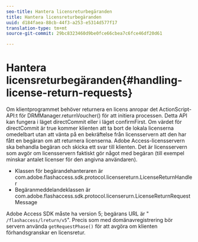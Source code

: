 ```yaml
---
seo-title: Hantera licensreturbegäranden
title: Hantera licensreturbegäranden
uuid: d184faea-88cb-44f3-a253-e5314d577f17
translation-type: tm+mt
source-git-commit: 29bc8323460d9be0fce66cbea7c6fce46df20d61

---
```



# Hantera licensreturbegäranden{#handling-license-return-requests}

Om klientprogrammet behöver returnera en licens anropar det ActionScript-API:t för DRMManager.returnVoucher() för att initiera processen. Detta API kan fungera i läget directCommit eller i läget confirmFirst. Om värdet för directCommit är true kommer klienten att ta bort de lokala licenserna omedelbart utan att vänta på en bekräftelse från licensservern att den har fått en begäran om att returnera licenserna. Adobe Access-licensservern ska behandla begäran och skicka ett svar till klienten. Det är licensservern som avgör om licensservern faktiskt gör något med begäran (till exempel minskar antalet licenser för den angivna användaren).

* Klassen för begärandehanteraren är com.adobe.flashaccess.sdk.protocol.licensereturn.LicenseReturnHandler
* Begäranmeddelandeklassen är com.adobe.flashaccess.sdk.protocol.licenserurn.LicenseReturnRequestMessage

Adobe Access SDK måste ha version 5; begärans URL är &quot; `/flashaccess/lreturn/v5`&quot;. Precis som med domänavregistrering bör servern använda `getRequestPhase()` för att avgöra om klienten förhandsgranskar en licensretur.
